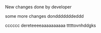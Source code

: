 New changes done by developer

some more changes dondddddddeddd


cccccc
dereteeeeaaaaaaaaaa
tttttovnhddgks
